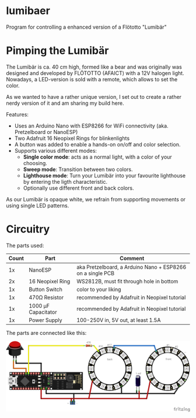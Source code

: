 # lumibaer
Program for controlling a enhanced version of a Flötotto "Lumibär"

# Pimping the Lumibär

The Lumibär is ca. 40 cm high, formed like a bear and was originally was designed and developed by FLÖTOTTO (AFAICT) with a 12V halogen light. Nowadays, a LED-version is sold with a remote, which allows to set the color. 

As we wanted to have a rather unique version, I set out to create a rather nerdy version of it and am sharing my build here. 

Features:

* Uses an Arduino Nano with ESP8266 for WiFi connectivity (aka. Pretzelboard or NanoESP)
* Two Adafruit 16 Neopixel Rings for blinkenlights
* A button was added to enable a hands-on on/off and color selection.
* Supports various different modes:
    * **Single color mode**: acts as a normal light, with a color of your choosing.
	* **Sweep mode**: Transition between two colors.
	* **Lighthouse mode**: Turn your Lumibär into your favourite lighthouse by entering the ligth characteristic.
	* Optionally use different front and back colors.
	
As our Lumibär is opaque white, we refrain from supporting movements or using single LED patterns. 

# Circuitry

The parts used:

| Count | Part                | Comment                                                    |
|-------|---------------------|------------------------------------------------------------|
| 1x    | NanoESP             | aka Pretzelboard, a Arduino Nano + ESP8266 on a single PCB |
| 2x    | 16 Neopixel Ring    | WS2812B, must fit through hole in bottom                   |
| 1x    | Button Switch       | color to your liking                                       |
| 1x    | 470Ω Resistor       | recommended by Adafruit in Neopixel tutorial               |
| 1x    | 1000 µF Capacitator | recommended by Adafruit in Neopixel tutorial               | 
| 1x    | Power Supply        | 100-250V in, 5V out, at least 1.5A                         |

The parts are connected like this:

![Fritzing circuit diagram](LumibaerSketch.png "Fritzing Curcuit Diagram for Lumibär")

